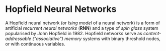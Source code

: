 # Hopfield Neural Networks
A Hopfield neural network (or *Ising model* of a neural network) is a form of artificial *recurrent neural networks* (__RNN__) and a type of *spin glass* system popularised by John Hopfield in 1982. Hopfield networks serve as *content-addressable ("associative") memory* systems with binary threshold nodes, or with continuous variables.
